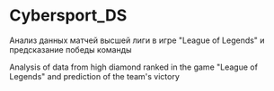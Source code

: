 # Cybersport_DS
Анализ данных матчей высшей лиги в игре "League of Legends" и предсказание победы команды

Analysis of data from high diamond ranked in the game "League of Legends" and prediction of the team's victory
